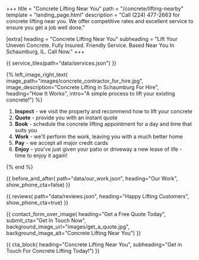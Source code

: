 +++
title = "Concrete Lifting Near You"
path = "/concrete/lifting-nearby"
template = "landing_page.html"
description = "Call (224) 477-2663 for concrete lifting near you. We offer competitive rates and excellent service to ensure you get a job well done."

[extra]
heading = "Concrete Lifting Near You"
subheading = "Lift Your Uneven Concrete. Fully Insured. Friendly Service. Based Near You In Schaumburg, IL. Call Now."
+++

{{ service_tiles(path="data/services.json") }}

{% left_image_right_text(
     image_path="images/concrete_contractor_for_hire.jpg",
     image_description="Concrete Lifting in Schaumburg For Hire",
     heading="How It Works",
     intro="A simple process to lift your existing concrete!") %}

1. **Inspect** - we visit the property and recommend how to lift your concrete
2. **Quote** - provide you with an instant quote
3. **Book** - schedule the concrete lifting appointment for a day and time that suits you
4. **Work** - we'll perform the work, leaving you with a much better home
5. **Pay** - we accept all major credit cards
6. **Enjoy** - you've just given your patio or driveway a new lease of life - time to enjoy it again!

{% end %}

{{ before_and_after(
     path="data/our_work.json",
     heading="Our Work",
     show_phone_cta=false) }}

{{ reviews(
     path="data/reviews.json",
     heading="Happy Lifting Customers",
     show_phone_cta=true) }}

{{ contact_form_over_image(
     heading="Get a Free Quote Today",
     submit_cta="Get In Touch Now",
     background_image_url="images/get_a_quote.jpg",
     background_image_alt="Concrete Lifting Near You") }}

{{ cta_block(
     heading="Concrete Lifting Near You",
     subheading="Get in Touch For Concrete Lifting Today!") }}